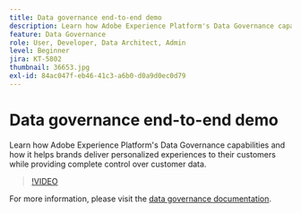 ```yaml
---
title: Data governance end-to-end demo
description: Learn how Adobe Experience Platform's Data Governance capabilities and how it helps brands deliver personalized experiences to their customers while providing complete control over customer data.
feature: Data Governance
role: User, Developer, Data Architect, Admin
level: Beginner
jira: KT-5802
thumbnail: 36653.jpg
exl-id: 84ac047f-eb46-41c3-a6b0-d0a9d0ec0d79
---
```

# Data governance end-to-end demo

Learn how Adobe Experience Platform's Data Governance capabilities and how it helps brands deliver personalized experiences to their customers while providing complete control over customer data.

>[!VIDEO](https://video.tv.adobe.com/v/36653?quality=12&learn=on)

For  more information, please visit the [data governance documentation](https://experienceleague.adobe.com/docs/experience-platform/data-governance/home.html).
